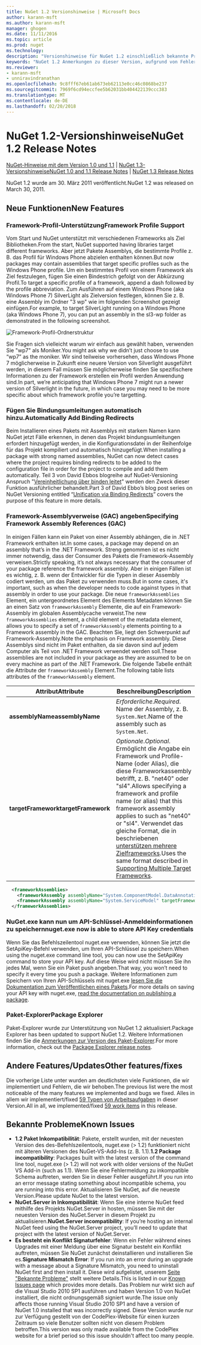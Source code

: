 ```yaml
---
title: NuGet 1.2 Versionshinweise | Microsoft Docs
author: karann-msft
ms.author: karann-msft
manager: ghogen
ms.date: 11/11/2016
ms.topic: article
ms.prod: nuget
ms.technology: 
description: "Versionshinweise für NuGet 1.2 einschließlich bekannte Probleme, Fehlerbehebungen, Funktionen und Archivierung von dcrs Design."
keywords: "NuGet 1.2 Anmerkungen zu dieser Version, aufgrund von Fehlerbehebungen, bekannte Probleme, zusätzliche Funktionen, Archivierung von dcrs Design"
ms.reviewer:
- karann-msft
- unniravindranathan
ms.openlocfilehash: 9c8fff67eb61ab673eb62113e0cc46c0868be237
ms.sourcegitcommit: 7969f6cd94eccfee5b62031bb404422139ccc383
ms.translationtype: MT
ms.contentlocale: de-DE
ms.lasthandoff: 02/20/2018
---
```

# <a name="nuget-12-release-notes"></a><span data-ttu-id="e96e7-104">NuGet 1.2-Versionshinweise</span><span class="sxs-lookup"><span data-stu-id="e96e7-104">NuGet 1.2 Release Notes</span></span>

<span data-ttu-id="e96e7-105">[NuGet-Hinweise mit dem Version 1.0 und 1.1](../release-notes/nuget-1.1.md) | [NuGet 1.3-Versionshinweise](../release-notes/nuget-1.3.md)</span><span class="sxs-lookup"><span data-stu-id="e96e7-105">[NuGet 1.0 and 1.1 Release Notes](../release-notes/nuget-1.1.md) | [NuGet 1.3 Release Notes](../release-notes/nuget-1.3.md)</span></span>

<span data-ttu-id="e96e7-106">NuGet 1.2 wurde am 30. März 2011 veröffentlicht.</span><span class="sxs-lookup"><span data-stu-id="e96e7-106">NuGet 1.2 was released on March 30, 2011.</span></span>

## <a name="new-features"></a><span data-ttu-id="e96e7-107">Neue Funktionen</span><span class="sxs-lookup"><span data-stu-id="e96e7-107">New Features</span></span>

### <a name="framework-profile-support"></a><span data-ttu-id="e96e7-108">Framework-Profil-Unterstützung</span><span class="sxs-lookup"><span data-stu-id="e96e7-108">Framework Profile Support</span></span>

<span data-ttu-id="e96e7-109">Vom Start und NuGet unterstützt mit verschiedenen Frameworks als Ziel Bibliotheken.</span><span class="sxs-lookup"><span data-stu-id="e96e7-109">From the start, NuGet supported having libraries target different frameworks.</span></span> <span data-ttu-id="e96e7-110">Aber jetzt Pakete Assemblys, die bestimmte Profile z. B. das Profil für Windows Phone abzielen enthalten können.</span><span class="sxs-lookup"><span data-stu-id="e96e7-110">But now packages may contain assemblies that target specific profiles such as the Windows Phone profile.</span></span> <span data-ttu-id="e96e7-111">Um ein bestimmtes Profil von einem Framework als Ziel festzulegen, fügen Sie einen Bindestrich gefolgt von der Abkürzung Profil.</span><span class="sxs-lookup"><span data-stu-id="e96e7-111">To target a specific profile of a framework, append a dash followed by the profile abbreviation.</span></span> <span data-ttu-id="e96e7-112">Zum Ausführen auf einem Windows Phone (aka Windows Phone 7) SilverLight als Zielversion festlegen, können Sie z. B. eine Assembly im Ordner "3 wp" wie im folgenden Screenshot gezeigt einfügen.</span><span class="sxs-lookup"><span data-stu-id="e96e7-112">For example, to target SilverLight running on a Windows Phone (aka Windows Phone 7), you can put an assembly in the sl3-wp folder as demonstrated in the following screenshot.</span></span>

![Framework-Profil-Ordnerstruktur](./media/framework-profile-support.png)

<span data-ttu-id="e96e7-114">Sie Fragen sich vielleicht warum wir einfach aus gewählt haben, verwenden Sie "wp7" als Moniker.</span><span class="sxs-lookup"><span data-stu-id="e96e7-114">You might ask why we didn’t just choose to use “wp7” as the moniker.</span></span> <span data-ttu-id="e96e7-115">Wir sind teilweise vorhersehen, dass Windows Phone 7 möglicherweise in Zukunft eine neuere Version von Silverlight ausgeführt werden, in diesem Fall müssen Sie möglicherweise finden Sie spezifischere Informationen zu der Framework erstellen ein Profil werden Anwendung sind.</span><span class="sxs-lookup"><span data-stu-id="e96e7-115">In part, we’re anticipating that Windows Phone 7 might run a newer version of Silverlight in the future, in which case you may need to be more specific about which framework profile you’re targetting.</span></span>

### <a name="automatically-add-binding-redirects"></a><span data-ttu-id="e96e7-116">Fügen Sie Bindungsumleitungen automatisch hinzu.</span><span class="sxs-lookup"><span data-stu-id="e96e7-116">Automatically Add Binding Redirects</span></span>

<span data-ttu-id="e96e7-117">Beim Installieren eines Pakets mit Assemblys mit starkem Namen kann NuGet jetzt Fälle erkennen, in denen das Projekt bindungsumleitungen erfordert hinzugefügt werden, in die Konfigurationsdatei in der Reihenfolge für das Projekt kompiliert und automatisch hinzugefügt.</span><span class="sxs-lookup"><span data-stu-id="e96e7-117">When installing a package with strong named assemblies, NuGet can now detect cases where the project requires binding redirects to be added to the configuration file in order for the project to compile and add them automatically.</span></span> <span data-ttu-id="e96e7-118">Teil 3 von David Ebbos blogreihe auf NuGet-Versioning Anspruch "[Vereinheitlichung über binden leitet](http://blog.davidebbo.com/2011/01/nuget-versioning-part-3-unification-via.html)" werden den Zweck dieser Funktion ausführlicher behandelt.</span><span class="sxs-lookup"><span data-stu-id="e96e7-118">Part 3 of David Ebbo’s blog post series on NuGet Versioning entitled “[Unification via Binding Redirects](http://blog.davidebbo.com/2011/01/nuget-versioning-part-3-unification-via.html)” covers the purpose of this feature in more details.</span></span>

<a name="framework-assembly-refs"></a>

### <a name="specifying-framework-assembly-references-gac"></a><span data-ttu-id="e96e7-119">Framework-Assemblyverweise (GAC) angeben</span><span class="sxs-lookup"><span data-stu-id="e96e7-119">Specifying Framework Assembly References (GAC)</span></span>

<span data-ttu-id="e96e7-120">In einigen Fällen kann ein Paket von einer Assembly abhängen, die in .NET Framework enthalten ist.</span><span class="sxs-lookup"><span data-stu-id="e96e7-120">In some cases, a package may depend on an assembly that’s in the .NET Framework.</span></span> <span data-ttu-id="e96e7-121">Streng genommen ist es nicht immer notwendig, dass der Consumer des Pakets die Framework-Assembly verweisen.</span><span class="sxs-lookup"><span data-stu-id="e96e7-121">Strictly speaking, it’s not always necessary that the consumer of your package reference the framework assembly.</span></span> <span data-ttu-id="e96e7-122">Aber in einigen Fällen ist es wichtig, z. B. wenn der Entwickler für die Typen in dieser Assembly codiert werden, um das Paket zu verwenden muss.</span><span class="sxs-lookup"><span data-stu-id="e96e7-122">But in some cases, it's important, such as when the developer needs to code against types in that assembly in order to use your package.</span></span> <span data-ttu-id="e96e7-123">Die neue `frameworkAssemblies` Element, ein untergeordnetes Element des Elements Metadaten können Sie an einen Satz von `frameworkAssembly` Elemente, die auf ein Framework-Assembly im globalen Assemblycache verweist.</span><span class="sxs-lookup"><span data-stu-id="e96e7-123">The new `frameworkAssemblies` element, a child element of the metadata element, allows you to specify a set of `frameworkAssembly` elements pointing to a Framework assembly in the GAC.</span></span> <span data-ttu-id="e96e7-124">Beachten Sie, liegt den Schwerpunkt auf Framework-Assembly.</span><span class="sxs-lookup"><span data-stu-id="e96e7-124">Note the emphasis on Framework assembly.</span></span>
<span data-ttu-id="e96e7-125">Diese Assemblys sind nicht im Paket enthalten, da sie davon sind auf jedem Computer als Teil von .NET Framework verwendet werden soll.</span><span class="sxs-lookup"><span data-stu-id="e96e7-125">These assemblies are not included in your package as they are assumed to be on every machine  as part of the .NET Framework.</span></span> <span data-ttu-id="e96e7-126">Die folgende Tabelle enthält die Attribute der `frameworkAssembly` Element.</span><span class="sxs-lookup"><span data-stu-id="e96e7-126">The following table lists attributes of the `frameworkAssembly` element.</span></span>


|<span data-ttu-id="e96e7-127">Attribut</span><span class="sxs-lookup"><span data-stu-id="e96e7-127">Attribute</span></span> |<span data-ttu-id="e96e7-128">Beschreibung</span><span class="sxs-lookup"><span data-stu-id="e96e7-128">Description</span></span>|
|----------------|-----------|
|<span data-ttu-id="e96e7-129">**assemblyName**</span><span class="sxs-lookup"><span data-stu-id="e96e7-129">**assemblyName**</span></span>|<span data-ttu-id="e96e7-130">*Erforderliche*.</span><span class="sxs-lookup"><span data-stu-id="e96e7-130">*Required*.</span></span> <span data-ttu-id="e96e7-131">Name der Assembly, z. B. `System.Net`.</span><span class="sxs-lookup"><span data-stu-id="e96e7-131">Name of the assembly such as `System.Net`.</span></span>|
|<span data-ttu-id="e96e7-132">**targetFramework**</span><span class="sxs-lookup"><span data-stu-id="e96e7-132">**targetFramework**</span></span>|<span data-ttu-id="e96e7-133">*Optionale*.</span><span class="sxs-lookup"><span data-stu-id="e96e7-133">*Optional*.</span></span> <span data-ttu-id="e96e7-134">Ermöglicht die Angabe ein Framework und Profile-Name (oder Alias), die diese Frameworkassembly betrifft, z. B. "net40" oder "sl4".</span><span class="sxs-lookup"><span data-stu-id="e96e7-134">Allows specifying a framework and profile name (or alias) that this framework assembly applies to such as "net40" or "sl4".</span></span> <span data-ttu-id="e96e7-135">Verwendet das gleiche Format, die in beschriebenen [unterstützen mehrere Zielframeworks](../create-packages/supporting-multiple-target-frameworks.md).</span><span class="sxs-lookup"><span data-stu-id="e96e7-135">Uses the same format described in [Supporting Multiple Target Frameworks](../create-packages/supporting-multiple-target-frameworks.md).</span></span>|

```xml
  <frameworkAssemblies>
    <frameworkAssembly assemblyName="System.ComponentModel.DataAnnotations" targetFramework="net40" />
    <frameworkAssembly assemblyName="System.ServiceModel" targetFramework="net40" />
  </frameworkAssemblies>
```

### <a name="nugetexe-now-is-able-to-store-api-key-credentials"></a><span data-ttu-id="e96e7-136">NuGet.exe kann nun um API-Schlüssel-Anmeldeinformationen zu speichern</span><span class="sxs-lookup"><span data-stu-id="e96e7-136">nuget.exe now is able to store API Key credentials</span></span>

<span data-ttu-id="e96e7-137">Wenn Sie das Befehlszeilentool nuget.exe verwenden, können Sie jetzt die SetApiKey-Befehl verwenden, um Ihren API-Schlüssel zu speichern.</span><span class="sxs-lookup"><span data-stu-id="e96e7-137">When using the nuget.exe command line tool, you can now use the SetApiKey command to store your API key.</span></span> <span data-ttu-id="e96e7-138">Auf diese Weise wird nicht müssen Sie ihn jedes Mal, wenn Sie ein Paket push angeben.</span><span class="sxs-lookup"><span data-stu-id="e96e7-138">That way, you won’t need to specify it every time you push a package.</span></span> <span data-ttu-id="e96e7-139">Weitere Informationen zum Speichern von Ihren API-Schlüssels mit nuget.exe [lesen Sie die Dokumentation zum Veröffentlichen eines Pakets](../create-packages/publish-a-package.md).</span><span class="sxs-lookup"><span data-stu-id="e96e7-139">For more details on saving your API key with nuget.exe, [read the documentation on publishing a package](../create-packages/publish-a-package.md).</span></span>

### <a name="package-explorer"></a><span data-ttu-id="e96e7-140">Paket-Explorer</span><span class="sxs-lookup"><span data-stu-id="e96e7-140">Package Explorer</span></span>
<span data-ttu-id="e96e7-141">Paket-Explorer wurde zur Unterstützung von NuGet 1.2 aktualisiert.</span><span class="sxs-lookup"><span data-stu-id="e96e7-141">Package Explorer has been updated to support NuGet 1.2.</span></span> <span data-ttu-id="e96e7-142">Weitere Informationen finden Sie die [Anmerkungen zur Version des Paket-Explorer](http://nuget.codeplex.com/wikipage?title=New%20features%20in%20NuGet%20Package%20Explorer%201.0).</span><span class="sxs-lookup"><span data-stu-id="e96e7-142">For more information, check out the [Package Explorer release notes](http://nuget.codeplex.com/wikipage?title=New%20features%20in%20NuGet%20Package%20Explorer%201.0).</span></span>

## <a name="other-featuresfixes"></a><span data-ttu-id="e96e7-143">Andere Features/Updates</span><span class="sxs-lookup"><span data-stu-id="e96e7-143">Other features/fixes</span></span>

<span data-ttu-id="e96e7-144">Die vorherige Liste unter wurden am deutlichsten viele Funktionen, die wir implementiert und Fehlern, die wir behoben.</span><span class="sxs-lookup"><span data-stu-id="e96e7-144">The previous list were the most noticeable of the many features we implemented and bugs we fixed.</span></span> <span data-ttu-id="e96e7-145">Alles in allem wir implementiert/fixed [59 Typen von Arbeitsaufgaben](http://nuget.codeplex.com/workitem/list/advanced?keyword=&status=All&type=All&priority=All&release=NuGet%201.2&assignedTo=All&component=All&sortField=Votes&sortDirection=Descending&page=0) in dieser Version.</span><span class="sxs-lookup"><span data-stu-id="e96e7-145">All in all, we implemented/fixed [59 work items](http://nuget.codeplex.com/workitem/list/advanced?keyword=&status=All&type=All&priority=All&release=NuGet%201.2&assignedTo=All&component=All&sortField=Votes&sortDirection=Descending&page=0) in this release.</span></span>

## <a name="known-issues"></a><span data-ttu-id="e96e7-146">Bekannte Probleme</span><span class="sxs-lookup"><span data-stu-id="e96e7-146">Known Issues</span></span>

* <span data-ttu-id="e96e7-147">**1.2 Paket Inkompatibilität**: Pakete, erstellt wurden, mit der neuesten Version des des-Befehlszeilentools, nuget.exe (> 1.2) funktioniert nicht mit älteren Versionen des NuGet-VS-Add-Ins (z. B. 1.1).</span><span class="sxs-lookup"><span data-stu-id="e96e7-147">**1.2 Package incompatibility**: Packages built with the latest version of the command line tool, nuget.exe (> 1.2) will not work with older versions of the NuGet VS Add-in (such as 1.1).</span></span> <span data-ttu-id="e96e7-148">Wenn Sie eine Fehlermeldung zu inkompatible Schema auftreten, werden Sie in dieser Fehler ausgeführt.</span><span class="sxs-lookup"><span data-stu-id="e96e7-148">If you run into an error message stating something about incompatible schema, you are running into this error.</span></span> <span data-ttu-id="e96e7-149">Aktualisieren Sie NuGet, auf die neueste Version.</span><span class="sxs-lookup"><span data-stu-id="e96e7-149">Please update NuGet to the latest version.</span></span>
* <span data-ttu-id="e96e7-150">**NuGet.Server in Inkompatibilität**: Wenn Sie eine interne NuGet feed mithilfe des Projekts NuGet.Server in hosten, müssen Sie mit der neuesten Version des NuGet.Server in diesem Projekt zu aktualisieren.</span><span class="sxs-lookup"><span data-stu-id="e96e7-150">**NuGet.Server incompatibility**: If you’re hosting an internal NuGet feed using the NuGet.Server project, you’ll need to update that project with the latest version of NuGet.Server.</span></span>
* <span data-ttu-id="e96e7-151">**Es besteht ein Konflikt Signaturfehler**: Wenn ein Fehler während eines Upgrades mit einer Meldung über eine Signatur besteht ein Konflikt auftreten, müssen Sie NuGet zunächst deinstallieren und installieren Sie es.</span><span class="sxs-lookup"><span data-stu-id="e96e7-151">**Signature Mismatch Error**: If you run into an error during an upgrade with a message about a Signature Mismatch, you need to uninstall NuGet first and then install it.</span></span> <span data-ttu-id="e96e7-152">Diese wird aufgelistet, unserem [Seite "Bekannte Probleme"](../release-notes/known-issues.md) stellt weitere Details.</span><span class="sxs-lookup"><span data-stu-id="e96e7-152">This is listed in our [Known Issues page](../release-notes/known-issues.md) which provides more details.</span></span> <span data-ttu-id="e96e7-153">Das Problem nur wirkt sich auf die Visual Studio 2010 SP1 ausführen und haben Version 1.0 von NuGet installiert, die nicht ordnungsgemäß signiert wurde.</span><span class="sxs-lookup"><span data-stu-id="e96e7-153">The issue only affects those running Visual Studio 2010 SP1 and have a version of NuGet 1.0 installed that was incorrectly signed.</span></span> <span data-ttu-id="e96e7-154">Diese Version wurde nur zur Verfügung gestellt von der CodePlex-Website für einen kurzen Zeitraum so viele Benutzer sollten nicht von diesem Problem betroffen.</span><span class="sxs-lookup"><span data-stu-id="e96e7-154">This version was only made available from the CodePlex website for a brief period so this issue shouldn't affect too many people.</span></span>